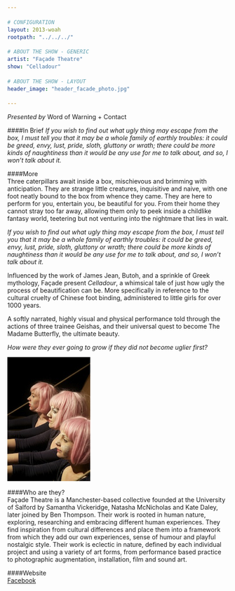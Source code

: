 ```yaml
---

# CONFIGURATION
layout: 2013-woah
rootpath: "../../../"

# ABOUT THE SHOW - GENERIC
artist: "Façade Theatre"
show: "Celladour"

# ABOUT THE SHOW - LAYOUT
header_image: "header_facade_photo.jpg"

---
```

*Presented by* Word of Warning + Contact                
        
####In Brief
*If you wish to find out what ugly thing may escape from the box, I must tell you that it may be a whole family of earthly troubles: it could be greed, envy, lust, pride, sloth, gluttony or wrath; there could be more kinds of naughtiness than it would be any use for me to talk about, and so, I won’t talk about it.*    

####More    
Three caterpillars await inside a box, mischievous and brimming with anticipation. They are strange little creatures, inquisitive and naive, with one foot neatly bound to the box from whence they came. They are here to perform for you, entertain you, be beautiful for you. From their home they cannot stray too far away, allowing them only to peek inside a childlike fantasy world, teetering but not venturing into the nightmare that lies in wait.    
       
*If you wish to find out what ugly thing may escape from the box, I must tell you that it may be a whole family of earthly troubles: it could be greed, envy, lust, pride, sloth, gluttony or wrath; there could be more kinds of naughtiness than it would be any use for me to talk about, and so, I won’t talk about it.*    
        
Influenced by the work of James Jean, Butoh, and a sprinkle of Greek mythology, Façade present *Celladour*, a whimsical tale of just how ugly the process of beautification can be. More specifically in reference to the cultural cruelty of Chinese foot binding, administered to little girls for over 1000 years.    
       
A softly narrated, highly visual and physical performance told through the actions of three trainee Geishas, and their universal quest to become The Madame Butterfly, the ultimate beauty.      
         
*How were they ever going to grow if they did not become uglier first?*    
        
![Celladoru](celladour2.jpg)   
         
####Who are they?    
Façade Theatre is a Manchester-based collective founded at the University of Salford by Samantha Vickeridge, Natasha McNicholas and Kate Daley, later joined by Ben Thompson. Their work is rooted in human nature, exploring, researching and embracing different human experiences. They find inspiration from cultural differences and place them into a framework from which they add our own experiences, sense of humour and playful nostalgic style. Their work is eclectic in nature, defined by each individual project and using a variety of art forms, from performance based practice to photographic augmentation, installation, film and sound art.    
         
####Website    
[Facebook](http://www.facebook.com/pages/Facade-Theatre/)
